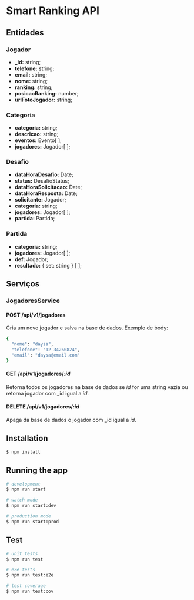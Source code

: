# Smart Ranking API

## Entidades

### Jogador
- **_id:** string;
- **telefone:** string;
- **email:** string;
- **nome:** string;
- **ranking:** string;
- **posicaoRanking:** number;
- **urlFotoJogador:** string;

### Categoria
 - **categoria:** string;
 - **descricao:** string;
 - **eventos:** Evento\[ \];
 - **jogadores:** Jogador\[ \];

### Desafio
  - **dataHoraDesafio:** Date;
  - **status:** DesafioStatus;
  - **dataHoraSolicitacao:** Date;
  - **dataHoraResposta:** Date;
  - **solicitante:** Jogador;
  - **categoria:** string;
  - **jogadores:** Jogador\[ \];
  - **partida:** Partida;

### Partida
 - **categoria:** string;
 - **jogadores:** Jogador\[ \];
 - **def:** Jogador;
 - **resultado:** { set: string } \[ \];

## Serviços

### JogadoresService

#### POST /api/v1/jogadores
Cria um novo jogador e salva na base de dados. Exemplo de body:


```bash
{
  "nome": "daysa",
  "telefone": "12 34260824",
  "email": "daysa@email.com"
}
```

#### GET /api/v1/jogadores/_:id_
Retorna todos os jogadores na base de dados se _id_ for uma string vazia ou retorna jogador com \_id igual a _id_. 

#### DELETE /api/v1/jogadores/_:id_
Apaga da base de dados o jogador com \_id igual a _id_.

## Installation

```bash
$ npm install
```

## Running the app

```bash
# development
$ npm run start

# watch mode
$ npm run start:dev

# production mode
$ npm run start:prod
```

## Test

```bash
# unit tests
$ npm run test

# e2e tests
$ npm run test:e2e

# test coverage
$ npm run test:cov
```
